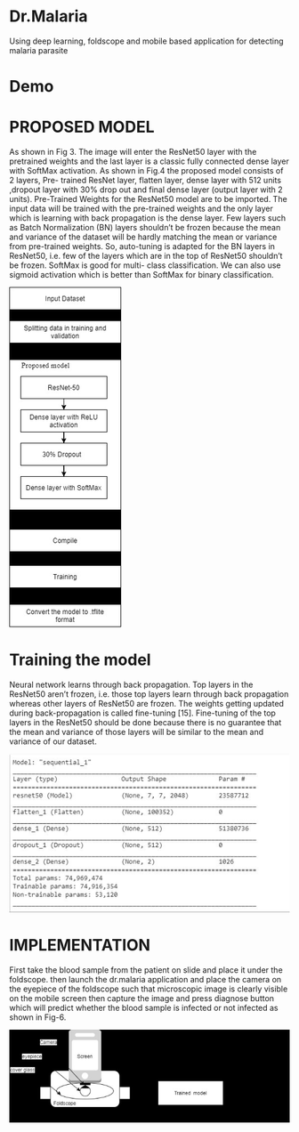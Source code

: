 # Dr.Malaria
Using deep learning, foldscope and mobile based application for detecting malaria parasite

# Demo



# PROPOSED MODEL 
 
 As shown in Fig 3. The image will enter the ResNet50 layer with the pretrained weights and the last layer is a classic fully connected dense layer with SoftMax activation. As shown in Fig.4 the proposed model consists of 2 layers, Pre- trained ResNet layer, flatten layer, dense layer with 512 units ,dropout layer with 30% drop out  and final dense layer (output layer with 2 units). Pre-Trained Weights for the ResNet50 model are to be imported. The input data will be trained with the pre-trained weights and the only layer which is learning with back propagation is the dense layer. Few layers such as Batch Normalization (BN) layers shouldn’t be frozen because the mean and variance of the dataset will be hardly matching the mean or variance from pre-trained weights. So, auto-tuning is adapted for the BN layers in ResNet50, i.e. few of the layers which are in the top  of ResNet50 shouldn’t be frozen. SoftMax is good for multi- class classification. We can also use sigmoid activation which is better than SoftMax for  binary classification. 
 
  
![](https://github.com/AbdulSameer47/Dr.Malaria/blob/master/proposedmodel.jpg)



#	Training the model 
 
Neural network learns through back propagation. Top layers in the ResNet50 aren’t frozen, i.e. those top layers learn through back propagation whereas other layers of ResNet50 are frozen. The weights getting updated during back-propagation is called fine-tuning [15]. Fine-tuning of the top layers in the ResNet50 should be done because there is no guarantee that the mean and variance of those layers will be similar to the mean and variance of our dataset.  
 
  ![](https://github.com/AbdulSameer47/Dr.Malaria/blob/master/summary.jpg)
 

# IMPLEMENTATION 
 
First take the blood sample from the patient on slide and place it under the foldscope. then launch the dr.malaria application and place the camera on the eyepiece of the foldscope such that microscopic image is clearly visible on the mobile screen then capture the image and press diagnose button which will predict whether the blood sample is infected or not infected as shown in Fig-6.

![](https://github.com/AbdulSameer47/Dr.Malaria/blob/master/architecture.jpg)
